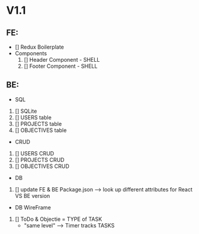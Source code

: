 # V1.1
    
## FE: 
- [] Redux Boilerplate
- Components
    1) [] Header Component - SHELL
    2) [] Footer Component - SHELL
    
## BE:
- SQL
1) [] SQLite
2) [] USERS table
3) [] PROJECTS table
4) [] OBJECTIVES table

- CRUD
1) [] USERS CRUD
2) [] PROJECTS CRUD
3) [] OBJECTIVES CRUD

- DB 
1) [] update FE & BE Package.json --> look up different attributes for React VS BE version

- DB WireFrame
1) [] ToDo & Objectie = TYPE of TASK 
    - "same level" --> Timer tracks TASKS



